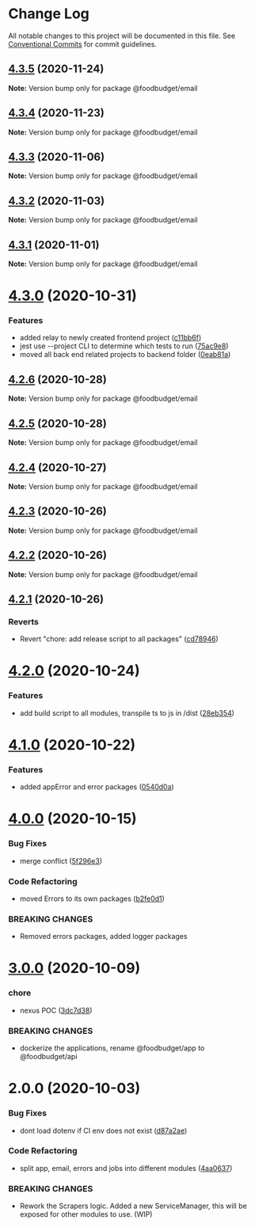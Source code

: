 # Change Log

All notable changes to this project will be documented in this file.
See [Conventional Commits](https://conventionalcommits.org) for commit guidelines.

## [4.3.5](https://github.com/Lilmortal/foodbudget/compare/@foodbudget/email@4.3.4...@foodbudget/email@4.3.5) (2020-11-24)

**Note:** Version bump only for package @foodbudget/email





## [4.3.4](https://github.com/Lilmortal/foodbudget/compare/@foodbudget/email@4.3.3...@foodbudget/email@4.3.4) (2020-11-23)

**Note:** Version bump only for package @foodbudget/email





## [4.3.3](https://github.com/Lilmortal/foodbudget/compare/@foodbudget/email@4.3.2...@foodbudget/email@4.3.3) (2020-11-06)

**Note:** Version bump only for package @foodbudget/email





## [4.3.2](https://github.com/Lilmortal/foodbudget/compare/@foodbudget/email@4.3.1...@foodbudget/email@4.3.2) (2020-11-03)

**Note:** Version bump only for package @foodbudget/email





## [4.3.1](https://github.com/Lilmortal/foodbudget/compare/@foodbudget/email@4.3.0...@foodbudget/email@4.3.1) (2020-11-01)

**Note:** Version bump only for package @foodbudget/email





# [4.3.0](https://github.com/Lilmortal/foodbudget/compare/@foodbudget/email@4.2.6...@foodbudget/email@4.3.0) (2020-10-31)


### Features

* added relay to newly created frontend project ([c11bb6f](https://github.com/Lilmortal/foodbudget/commit/c11bb6f9dd351f220a0f0902d5eaab9464733502))
* jest use --project CLI to determine which tests to run ([75ac9e8](https://github.com/Lilmortal/foodbudget/commit/75ac9e89850f19688052635f0406e88ed83db24b))
* moved all back end related projects to backend folder ([0eab81a](https://github.com/Lilmortal/foodbudget/commit/0eab81a1a50239c2aa566acb64ad2377d281aa93))





## [4.2.6](https://github.com/Lilmortal/foodbudget/compare/@foodbudget/email@4.2.5...@foodbudget/email@4.2.6) (2020-10-28)

**Note:** Version bump only for package @foodbudget/email





## [4.2.5](https://github.com/Lilmortal/foodbudget/compare/@foodbudget/email@4.2.4...@foodbudget/email@4.2.5) (2020-10-28)

**Note:** Version bump only for package @foodbudget/email





## [4.2.4](https://github.com/Lilmortal/foodbudget/compare/@foodbudget/email@4.2.3...@foodbudget/email@4.2.4) (2020-10-27)

**Note:** Version bump only for package @foodbudget/email





## [4.2.3](https://github.com/Lilmortal/foodbudget/compare/@foodbudget/email@4.2.2...@foodbudget/email@4.2.3) (2020-10-26)

**Note:** Version bump only for package @foodbudget/email





## [4.2.2](https://github.com/Lilmortal/foodbudget/compare/@foodbudget/email@4.2.1...@foodbudget/email@4.2.2) (2020-10-26)

**Note:** Version bump only for package @foodbudget/email





## [4.2.1](https://github.com/Lilmortal/foodbudget/compare/@foodbudget/email@4.2.0...@foodbudget/email@4.2.1) (2020-10-26)


### Reverts

* Revert "chore: add release script to all packages" ([cd78946](https://github.com/Lilmortal/foodbudget/commit/cd789460dfde6ddfc73cddadb90f08ed02e52f72))





# [4.2.0](https://github.com/Lilmortal/foodbudget/compare/@foodbudget/email@4.1.0...@foodbudget/email@4.2.0) (2020-10-24)


### Features

* add build script to all modules, transpile ts to js in /dist ([28eb354](https://github.com/Lilmortal/foodbudget/commit/28eb354ce6879195e9479a589ca448e78263d5fb))





# [4.1.0](https://github.com/Lilmortal/foodbudget/compare/@foodbudget/email@4.0.0...@foodbudget/email@4.1.0) (2020-10-22)


### Features

* added appError and error packages ([0540d0a](https://github.com/Lilmortal/foodbudget/commit/0540d0a7224639d3212ddef5f92804200464d170))





# [4.0.0](https://github.com/Lilmortal/foodbudget/compare/@foodbudget/email@3.0.0...@foodbudget/email@4.0.0) (2020-10-15)


### Bug Fixes

* merge conflict ([5f296e3](https://github.com/Lilmortal/foodbudget/commit/5f296e3fa85dc30eef07633c5f12f88aecc3635f))


### Code Refactoring

* moved Errors to its own packages ([b2fe0d1](https://github.com/Lilmortal/foodbudget/commit/b2fe0d1228feb2c392144d8dbfe50f56253f993a))


### BREAKING CHANGES

* Removed errors packages, added logger packages





# [3.0.0](https://github.com/Lilmortal/foodbudget/compare/@foodbudget/email@2.0.0...@foodbudget/email@3.0.0) (2020-10-09)


### chore

* nexus POC ([3dc7d38](https://github.com/Lilmortal/foodbudget/commit/3dc7d38b0797aa1892e55aba6f35868ebfec1820))


### BREAKING CHANGES

* dockerize the applications, rename @foodbudget/app to @foodbudget/api





# 2.0.0 (2020-10-03)


### Bug Fixes

* dont load dotenv if CI env does not exist ([d87a2ae](https://github.com/Lilmortal/foodbudget/commit/d87a2aed984c2e59122228afe06c057d0cac9a5c))


### Code Refactoring

* split app, email, errors and jobs into different modules ([4aa0637](https://github.com/Lilmortal/foodbudget/commit/4aa0637a3091058fa22f19478ed770557daac4f7))


### BREAKING CHANGES

* Rework the Scrapers logic.
Added a new ServiceManager, this will be exposed for other modules to use.
(WIP)

